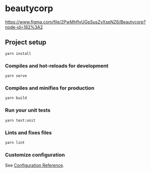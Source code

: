 # beautycorp
https://www.figma.com/file/2PwMhfIyUGpSusZyXspNZ6/Beautycorp?node-id=182%3A2

## Project setup
```
yarn install
```

### Compiles and hot-reloads for development
```
yarn serve
```

### Compiles and minifies for production
```
yarn build
```

### Run your unit tests
```
yarn test:unit
```

### Lints and fixes files
```
yarn lint
```

### Customize configuration
See [Configuration Reference](https://cli.vuejs.org/config/).
